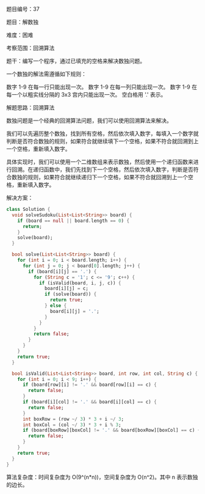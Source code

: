 题目编号：37

题目：解数独

难度：困难

考察范围：回溯算法

题干：编写一个程序，通过已填充的空格来解决数独问题。

一个数独的解法需遵循如下规则：

数字 1-9 在每一行只能出现一次。
数字 1-9 在每一列只能出现一次。
数字 1-9 在每一个以粗实线分隔的 3x3 宫内只能出现一次。
空白格用 '.' 表示。

解题思路：回溯算法

数独问题是一个经典的回溯算法问题，我们可以使用回溯算法来解决。

我们可以先遍历整个数独，找到所有空格，然后依次填入数字，每填入一个数字就判断是否符合数独的规则，如果符合就继续填下一个空格，如果不符合就回溯到上一个空格，重新填入数字。

具体实现时，我们可以使用一个二维数组来表示数独，然后使用一个递归函数来进行回溯。在递归函数中，我们先找到下一个空格，然后依次填入数字，判断是否符合数独的规则，如果符合就继续递归下一个空格，如果不符合就回溯到上一个空格，重新填入数字。

解决方案：

```dart
class Solution {
  void solveSudoku(List<List<String>> board) {
    if (board == null || board.length == 0) {
      return;
    }
    solve(board);
  }

  bool solve(List<List<String>> board) {
    for (int i = 0; i < board.length; i++) {
      for (int j = 0; j < board[0].length; j++) {
        if (board[i][j] == '.') {
          for (String c = '1'; c <= '9'; c++) {
            if (isValid(board, i, j, c)) {
              board[i][j] = c;
              if (solve(board)) {
                return true;
              } else {
                board[i][j] = '.';
              }
            }
          }
          return false;
        }
      }
    }
    return true;
  }

  bool isValid(List<List<String>> board, int row, int col, String c) {
    for (int i = 0; i < 9; i++) {
      if (board[row][i] != '.' && board[row][i] == c) {
        return false;
      }
      if (board[i][col] != '.' && board[i][col] == c) {
        return false;
      }
      int boxRow = (row ~/ 3) * 3 + i ~/ 3;
      int boxCol = (col ~/ 3) * 3 + i % 3;
      if (board[boxRow][boxCol] != '.' && board[boxRow][boxCol] == c) {
        return false;
      }
    }
    return true;
  }
}
```

算法复杂度：时间复杂度为 O(9^(n*n))，空间复杂度为 O(n^2)。其中 n 表示数独的边长。